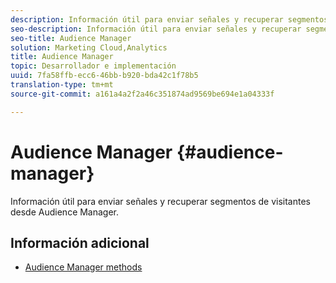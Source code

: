 ```yaml
---
description: Información útil para enviar señales y recuperar segmentos de visitantes desde Audience Manager.
seo-description: Información útil para enviar señales y recuperar segmentos de visitantes desde Audience Manager.
seo-title: Audience Manager
solution: Marketing Cloud,Analytics
title: Audience Manager
topic: Desarrollador e implementación
uuid: 7fa58ffb-ecc6-46bb-b920-bda42c1f78b5
translation-type: tm+mt
source-git-commit: a161a4a2f2a46c351874ad9569be694e1a04333f

---
```



# Audience Manager {#audience-manager}

Información útil para enviar señales y recuperar segmentos de visitantes desde Audience Manager.

## Información adicional

+ [Audience Manager methods](/help/universal-windows/audiencemgmt/audience-manager-methods.md)